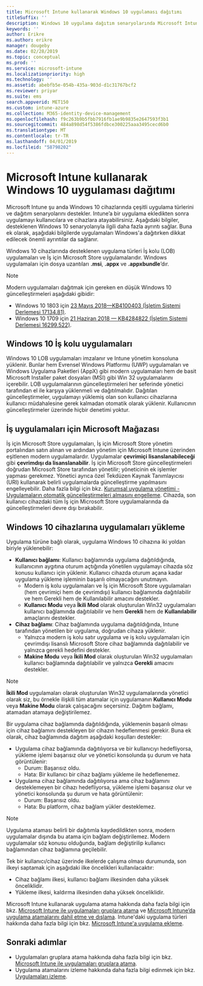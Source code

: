 ```yaml
---
title: Microsoft Intune kullanarak Windows 10 uygulaması dağıtımı
titleSuffix: ''
description: Windows 10 uygulama dağıtım senaryolarında Microsoft Intune kullanılabilir hakkında bilgi edinin.
keywords: ''
author: Erikre
ms.author: erikre
manager: dougeby
ms.date: 02/28/2019
ms.topic: conceptual
ms.prod: ''
ms.service: microsoft-intune
ms.localizationpriority: high
ms.technology: ''
ms.assetid: abebfb5e-054b-435a-903d-d1c31767bcf2
ms.reviewer: priyar
ms.suite: ems
search.appverid: MET150
ms.custom: intune-azure
ms.collection: M365-identity-device-management
ms.openlocfilehash: f9c263b9b5fbb7916fb1ae9b9835e2647593f3b1
ms.sourcegitcommit: 484a898d54f5386fdbce300225aaa3495cecd6b0
ms.translationtype: MT
ms.contentlocale: tr-TR
ms.lasthandoff: 04/01/2019
ms.locfileid: "58798202"
---
```

# <a name="windows-10-app-deployment-using-microsoft-intune"></a>Microsoft Intune kullanarak Windows 10 uygulaması dağıtımı 

Microsoft Intune şu anda Windows 10 cihazlarında çeşitli uygulama türlerini ve dağıtım senaryolarını destekler. Intune’a bir uygulama ekledikten sonra uygulamayı kullanıcılara ve cihazlara atayabilirsiniz. Aşağıdaki bilgiler, desteklenen Windows 10 senaryolarıyla ilgili daha fazla ayrıntı sağlar. Buna ek olarak, aşağıdaki bilgilerde uygulamaları Windows'a dağıtırken dikkat edilecek önemli ayrıntılar da sağlanır. 

Windows 10 cihazlarında desteklenen uygulama türleri İş kolu (LOB) uygulamaları ve İş için Microsoft Store uygulamalarıdır. Windows uygulamaları için dosya uzantıları **.msi**, **.appx** ve **.appxbundle**’dır.  

> [!Note]
> Modern uygulamaları dağıtmak için gereken en düşük Windows 10 güncelleştirmeleri aşağıdaki gibidir:
> - Windows 10 1803 için [23 Mayıs 2018—KB4100403 (İşletim Sistemi Derlemesi 17134.81)](https://support.microsoft.com/help/4100403/windows-10-update-kb4100403).
> - Windows 10 1709 için [21 Haziran 2018 — KB4284822 (İşletim Sistemi Derlemesi 16299.522)](https://support.microsoft.com/help/4284822).

## <a name="windows-10-line-of-business-apps"></a>Windows 10 İş kolu uygulamaları

Windows 10 LOB uygulamaları imzalanır ve Intune yönetim konsoluna yüklenir. Bunlar hem Evrensel Windows Platformu (UWP) uygulamaları ve Windows Uygulama Paketleri (AppX) gibi modern uygulamaları hem de basit Microsoft Installer paket dosyaları (MSI) gibi Win 32 uygulamalarını içerebilir. LOB uygulamalarının güncelleştirmeleri her seferinde yönetici tarafından el ile karşıya yüklenmeli ve dağıtılmalıdır. Dağıtılan güncelleştirmeler, uygulamayı yüklemiş olan son kullanıcı cihazlarına kullanıcı müdahalesine gerek kalmadan otomatik olarak yüklenir. Kullanıcının güncelleştirmeler üzerinde hiçbir denetimi yoktur. 

## <a name="microsoft-store-for-business-apps"></a>İş uygulamaları için Microsoft Mağazası

İş için Microsoft Store uygulamaları, İş için Microsoft Store yönetim portalından satın alınan ve ardından yönetim için Microsoft Intune üzerinden eşitlenen modern uygulamalardır. Uygulamalar **çevrimiçi lisanslanabileceği** gibi **çevrimdışı da lisanslanabilir**. İş için Microsoft Store güncelleştirmeleri doğrudan Microsoft Store tarafından yönetilir; yöneticinin ek işlemler yapması gerekmez. Yönetici ayrıca özel Tekdüzen Kaynak Tanımlayıcısı (URI) kullanarak belirli uygulamalarda güncelleştirme yapılmasını engelleyebilir. Daha fazla bilgi için bkz. [Kurumsal uygulama yönetimi - Uygulamaların otomatik güncelleştirmeleri almasını engelleme](https://docs.microsoft.com/windows/client-management/mdm/enterprise-app-management#prevent-app-from-automatic-updates). Cihazda, son kullanıcı cihazdaki tüm İş için Microsoft Store uygulamalarında da güncelleştirmeleri devre dışı bırakabilir. 

## <a name="installing-apps-on-windows-10-devices"></a>Windows 10 cihazlarına uygulamaları yükleme
Uygulama türüne bağlı olarak, uygulama Windows 10 cihazına iki yoldan biriyle yüklenebilir:

- **Kullanıcı bağlamı**: Kullanıcı bağlamında uygulama dağıtıldığında, kullanıcının aygıtına oturum açtığında yönetilen uygulamayı cihazda söz konusu kullanıcı için yüklenir. Kullanıcı cihazda oturum açana kadar uygulama yükleme işleminin başarılı olmayacağını unutmayın. 
    - Modern iş kolu uygulamaları ve İş için Microsoft Store uygulamaları (hem çevrimiçi hem de çevrimdışı) kullanıcı bağlamında dağıtılabilir ve hem Gerekli hem de Kullanılabilir amacını destekler.
    - **Kullanıcı Modu** veya **İkili Mod** olarak oluşturulan Win32 uygulamaları kullanıcı bağlamında dağıtılabilir ve hem **Gerekli** hem de **Kullanılabilir** amaçlarını destekler. 
- **Cihaz bağlamı**: Cihaz bağlamında uygulama dağıtıldığında, Intune tarafından yönetilen bir uygulama, doğrudan cihaza yüklenir.
    - Yalnızca modern iş kolu satır uygulama ve iş kolu uygulamaları için çevrimdışı lisanslı Microsoft Store cihaz bağlamında dağıtılabilir ve yalnızca gerekli hedefini destekler.
    - **Makine Modu** veya **İkili Mod** olarak oluşturulan Win32 uygulamaları kullanıcı bağlamında dağıtılabilir ve yalnızca **Gerekli** amacını destekler.

> [!NOTE]
> **İkili Mod** uygulamaları olarak oluşturulan Win32 uygulamalarında yönetici olarak siz, bu örnekle ilişkili tüm atamalar için uygulamanın **Kullanıcı Modu** veya **Makine Modu** olarak çalışacağını seçersiniz. Dağıtım bağlamı, atamadan atamaya değiştirilemez.  

Bir uygulama cihaz bağlamında dağıtıldığında, yüklemenin başarılı olması için cihaz bağlamını destekleyen bir cihazın hedeflenmesi gerekir. Buna ek olarak, cihaz bağlamında dağıtım aşağıdaki koşulları destekler:
- Uygulama cihaz bağlamında dağıtılıyorsa ve bir kullanıcıyı hedefliyorsa, yükleme işlemi başarısız olur ve yönetici konsolunda şu durum ve hata görüntülenir:
    - Durum: Başarısız oldu.
    - Hata: Bir kullanıcı bir cihaz bağlamı yükleme ile hedeflenemez.
- Uygulama cihaz bağlamında dağıtılıyorsa ama cihaz bağlamını desteklemeyen bir cihazı hedefliyorsa, yükleme işlemi başarısız olur ve yönetici konsolunda şu durum ve hata görüntülenir:
    - Durum: Başarısız oldu.
    - Hata: Bu platform, cihaz bağlam yükler desteklemez. 

> [!Note]
> Uygulama ataması belirli bir dağıtımla kaydedildikten sonra, modern uygulamalar dışında bu atama için bağlam değiştirilemez. Modern uygulamalar söz konusu olduğunda, bağlam değiştirilip kullanıcı bağlamından cihaz bağlamına geçilebilir. 

Tek bir kullanıcı/cihaz üzerinde ilkelerde çalışma olması durumunda, son ilkeyi saptamak için aşağıdaki ilke öncelikleri kullanılacaktır:
- Cihaz bağlamı ilkesi, kullanıcı bağlamı ilkesinden daha yüksek önceliklidir. 
- Yükleme ilkesi, kaldırma ilkesinden daha yüksek önceliklidir.

Microsoft Intune kullanarak uygulama atama hakkında daha fazla bilgi için bkz. [Microsoft Intune ile uygulamaları gruplara atama](apps-deploy.md) ve [Microsoft Intune’da uygulama atamalarını dahil etme ve dışlama](apps-inc-exl-assignments.md). Intune'daki uygulama türleri hakkında daha fazla bilgi için bkz. [Microsoft Intune'a uygulama ekleme](apps-add.md).

## <a name="next-steps"></a>Sonraki adımlar

- Uygulamaları gruplara atama hakkında daha fazla bilgi için bkz. [Microsoft Intune ile uygulamaları gruplara atama](apps-deploy.md).
- Uygulama atamalarını izleme hakkında daha fazla bilgi edinmek için bkz. [Uygulamaları izleme](apps-monitor.md).
